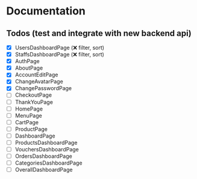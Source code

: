 # Documentation

## Todos (test and integrate with new backend api)

- [x] UsersDashboardPage (❌ filter, sort)
- [x] StaffsDashboardPage (❌ filter, sort)
- [x] AuthPage
- [x] AboutPage
- [x] AccountEditPage
- [x] ChangeAvatarPage
- [x] ChangePasswordPage
- [ ] CheckoutPage
- [ ] ThankYouPage
- [ ] HomePage
- [ ] MenuPage
- [ ] CartPage
- [ ] ProductPage
- [ ] DashboardPage
- [ ] ProductsDashboardPage
- [ ] VouchersDashboardPage
- [ ] OrdersDashboardPage
- [ ] CategoriesDashboardPage
- [ ] OverallDashboardPage
